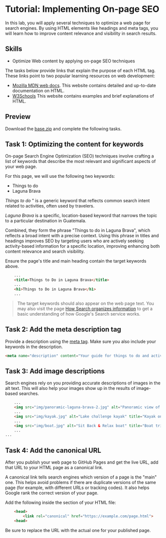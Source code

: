 # Tutorial: Implementing On-page SEO

In this lab, you will apply several techniques to optimize a web page for search engines. By using HTML elements like headings and meta tags, you will learn how to improve content relevance and visibility in search results.

## Skills
- Optimize Web content by applying on-page SEO techniques

The tasks below provide links that explain the purpose of each HTML tag. These links point to two popular learning resources on web development:

- [Mozilla MDN web docs](https://developer.mozilla.org/en-US/docs/Web/HTML/Element). This website contains detailed and up-to-date documentation on HTML.
- [W3Schools](https://www.w3schools.com/) This website contains examples and brief explanations of HTML.

## Preview

Download the [base.zip](https://github.com/josecarlosgt/seo/raw/refs/heads/main/base.zip) and complete the following tasks.

## Task 1: Optimizing the content for keywords
On-page Search Engine Optimization (SEO) techniques involve crafting a list of keywords that describe the most relevant and significant aspects of your web page. 

For this page, we will use the following two keywords:
- Things to do
- Laguna Brava 

*Things to do* " is a generic keyword that reflects common search intent related to activities, often used by travelers.

*Laguna Brava* is a specific, location-based keyword that narrows the topic to a particular destination in Guatemala.

Combined, they form the phrase "Things to do in Laguna Brava", which reflects a broad intent with a precise context. Using this phrase in titles and headings improves SEO by targeting users who are actively seeking activity-based information for a specific location, improving enhancing both content relevance and search visibility.

Ensure the page's title and main heading contain the target keywords above.

```html
    ...
    <title>Things to Do in Laguna Brava</title>
    ...
    <h1>Things to Do in Laguna Brava</h1>
    ...
```

> The target keywords should also appear on the web page text. You may also visit the page [How Search organizes information](https://www.google.com/search/howsearchworks/crawling-indexing/) to get a basic understanding of how Google's Search service works.

## Task 2: Add the meta description tag
Provide a description using the [meta tag](https://www.w3schools.com/tags/tag_meta.asp). Make sure you also include your keywords in the description.

```html
<meta name="description" content="Your guide for things to do and activities in  Laguna Brava lake in western Guatemala.">
```

## Task 3: Add image descriptions
Search engines rely on you providing accurate descriptions of images in the alt text. This will also help your images show up in the results of image-based searches.

```html
    ...
    <img src="img/panoramic-laguna-brava-2.jpg" alt="Panoramic view of lake Laguna Brava" title="Laguna Brava">
    ...
    <img src="img/kayak.jpg" alt="Lake challenge kayak" title="Kayak on Laguna Brava">
    ...
    <img src="img/boat.jpg" alt="Sit Back & Relax boat" title="Boat trip in Laguna Brava">
    ...
...
```
## Task 4: Add the canonical URL

After you publish your web page to GitHub Pages and get the live URL, add that URL to your HTML page as a canonical link.

A canonical link tells search engines which version of a page is the "main" one. This helps avoid problems if there are duplicate versions of the same page (for example, with different URLs or tracking codes). It also helps Google rank the correct version of your page.

Add the following inside the <head> section of your HTML file:

```html
    <head>
        <link rel="canonical" href="https://example.com/page.html">
    <head>
```

Be sure to replace the URL with the actual one for your published page.
